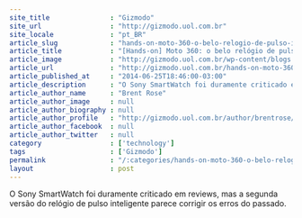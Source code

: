 ```yaml
---
site_title               : "Gizmodo"
site_url                 : "http://gizmodo.uol.com.br"
site_locale              : "pt_BR"
article_slug             : "hands-on-moto-360-o-belo-relogio-de-pulso-inteligente-com-tela-redonda-da-motorola"
article_title            : "[Hands-on] Moto 360: o belo relógio de pulso inteligente com tela redonda da Motorola"
article_image            : "http://gizmodo.uol.com.br/wp-content/blogs.dir/8/files/2014/06/moto-360-hands-on-1.jpg"
article_url              : "http://gizmodo.uol.com.br/hands-on-moto-360/"
article_published_at     : "2014-06-25T18:46:00-03:00"
article_description      : "O Sony SmartWatch foi duramente criticado em reviews, mas a segunda versão do relógio de pulso inteligente parece corrigir os erros do passado."
article_author_name      : "Brent Rose"
article_author_image     : null
article_author_biography : null
article_author_profile   : "http://gizmodo.uol.com.br/author/brentrose/"
article_author_facebook  : null
article_author_twitter   : null
category                 : ['technology']
tags                     : ['Gizmodo']
permalink                : "/:categories/hands-on-moto-360-o-belo-relogio-de-pulso-inteligente-com-tela-redonda-da-motorola/"
layout                   : post
---
```


O Sony SmartWatch foi duramente criticado em reviews, mas a segunda versão do relógio de pulso inteligente parece corrigir os erros do passado.
